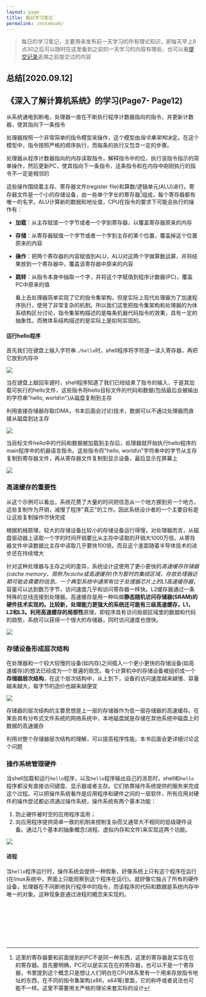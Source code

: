 ```yaml
---
layout: page
title: 每日学习笔记
permalink: /notebook/
---
```


> 每日的学习笔记，主要用来发布前一天学习的所有理论知识，即每天早上8点30之后可以随时在这里看到之前的一天学习的内容有哪些，也可以看[提交记录](https://github.com/GadHao/gadhao.github.io/commits/master)追溯之前提交过的内容

## 总结[2020.09.12]

## 《深入了解计算机系统》的学习(Page7- Page12)

从系统通电到断电，处理器一直在不断执行程序计数器指向的指令，并更新计数器，使其指向下一条指令

   处理器按照一个非常简单的指令模型来操作，这个模型由*指令集架构*决定。在这个模型中，指令按照严格的顺序执行，而每条的执行又包含一定的步骤。

   处理器从程序计数器指向的内存读取指令，解释指令中的位，执行该指令指示的简单操作，然后更新PC，使其指向下一条指令，这条指令和在内存中刚刚执行的指令不一定是相邻的

这些操作围绕着主存、寄存器文件(register file)和算数/逻辑单元(ALU)进行。寄存器文件是一个小的存储设备，由一些单个字长的寄存器[^5]组成，每个寄存器都有唯一的名字。ALU计算新的数据和地址值，CPU在指令的要求下可能会执行的操作有：

- **加载**：从主存赋值一个字节或者一个字到寄存器，以覆盖寄存器原来的内存
- **存储**：从寄存器赋值一个字节或者一个字到主存的某个位置，覆盖掉这个位置原来的内容
- **操作**：把两个寄存器的内容赋值到ALU，ALU对这两个字做算数运算，并将结果放到一个寄存器中，覆盖该寄存器中原来的内容
- **跳转**：从指令本身中抽取一个字，并将这个字赋值到程序计数器(PC)，覆盖PC中原来的值

  看上去处理器简单实现了它的指令集架构，但是实际上现代处理器为了加速程序执行，使用了非常复杂的机制。所以我们这里把指令集架构和处理器的为体系结构区分讨论，指令集架构描述的是每条机器代码指令的效果，具有一定的抽象性。而微体系结构描述的是实际上是如何实现的。

#### 运行hello程序

首先我们在键盘上输入字符串`./hello`时，shell程序将字符逐一读入寄存器，再把它放到内存中

![](/assets/img/CSAPP-3.JPG)

当在键盘上敲回车键时，shell程序知道了我们已经结束了指令的输入，于是其加载可执行的hello文件，这些指令将hello目标文件的代码和数据(包括最后会被输出的字符串"hello, world\n")从磁盘复制到主存

利用直接存储器存取(DMA，书本后面会讨论)技术，数据可以不通过处理器而直接从磁盘到达主存

![](/assets/img/CSAPP-4.JPG)

当目标文件hello中的代码和数据被加载到主存后，处理器就开始执行hello程序的main程序中的机器语言指令。这些指令将"hello, world\n"字符串中的字节从主存复制到寄存器文件，再从寄存器文件复制到显示设备，最后显示在屏幕上

![](/assets/img/CSAPP-5.JPG)

### 高速缓存的重要性

从这个示例可以看出，系统花费了大量的时间把信息从一个地方挪到另一个地方。这些复制作为开销，减慢了程序"真正"的工作。因此系统设计者的一个主要目标是让这些复制操作尽快完成

根据机械原理，较大的存储设备比较小的存储设备运行得慢，对处理器而言，从磁盘驱动器上读取一个字的时间开销要比从主存中读取的开销大1000万倍，从寄存器文件中读数据比主存中读取几乎要快100倍，而且这个差距随着半导体技术的进步还在持续增大

针对这种处理器与主存之间的差异，系统设计这使用了更小更快的*高速缓存存储器(cache memory，简称为cache或高速缓存)*作为暂时的集结区域，存放处理器近期可能会需要的信息。一个典型系统中通常有位于处理器芯片上的*L1高速缓存器*，容量可以达到数万字节，访问速度几乎和访问寄存器一样快。L2缓存器通过一条特殊的总线连接到处理器。高速缓存是用一种叫做**静态随机访问存储器(SRAM)**的硬件技术实现的。比较新，处理能力更强大的系统还可能有三级高速缓存，L1，L2和L3。利用高速缓存的**局部性**原理，即程序具有访问局部区域里的数据和代码的趋势，系统可以获得一个很大的存储器，同时访问速度也很快。

![](/assets/img/CSAPP-6.JPG)



### 存储设备形成层次结构

在处理器和一个较大较慢的设备(如内存)之间插入一个更小更快的存储设备(如高速缓存)的想法已经成为一个普遍的观念。每个计算机中的存储设备被组织成一个**存储器层次结构**，在这个层次结构中，从上到下，设备的访问速度越来越慢、容量越来越大，每字节的造价也越来越便宜

![](/assets/img/CSAPP-7.JPG)

存储器的层次结构的主要思想是上一层的存储器作为低一层存储器的高速缓存。在某些具有分布式文件系统的网络系统中，本地磁盘就是存储在其他系统中磁盘上的数据的高速缓存

利用对整个存储器层次结构的理解，可以提高程序性能。本书后面会更详细讨论这个问题

### 操作系统管理硬件

当shell加载和运行`hello`程序，以及`hello`程序输出自己的消息时，shell和`hello`程序都没有直接访问键盘、显示器或者主存。它们依靠操作系统提供的服务来完成这个过程。可以把操作系统看作是应用程序和硬件之间的一层软件，所有应用对硬件的操作尝试都必须通过操作系统，操作系统有两个基本功能：

1. 防止硬件被时空的应用程序滥用；
2. 向应用程序提供简单一致的机制来控制复杂而又通常大不相同的低级硬件设备。通过几个基本的抽象概念(进程、虚拟内存和文件)来实现这两个功能。

![](/assets/img/CSAPP-8.JPG)



#### 进程

当`hello`程序运行时，操作系统会提供一种假象，好像系统上只有这个程序在运行(在linux系统中，界面上只能观察到这个程序在运行)。就好像它独占了所有的硬件设备，处理器在不间断地执行程序中的指令，而该程序的代码和数据是系统内存中唯一的对象。这种现象是通过进程的概念来实现的。

<br/><br/><br/><br/><br/><br/>


[^4]: 控制器和适配器之间区别主要在于它们的封装方式。控制器是I/O设备本身或者系统的主印刷电路板(主板)上的芯片组。而适配器则是一块插在主板上的卡。无论如何，它们的功能都是在I/O总线和I/O设备之间传递信息
[^5]: 这里的寄存器要和前面提到的PC不是同一种东西，这里的寄存器是实实在在的寄存器。首先要明确，PC可以是实实在在的寄存器，也可以不是一个寄存器，书里提到这个概念只是想让人们明白在CPU体系里有一个用来存放指令地址的东西，在不同的指令集架构(x86，x64等)里面，它的称呼或者说法也可能不一样。这里不需要用太严格的理论来套实际的设计	
